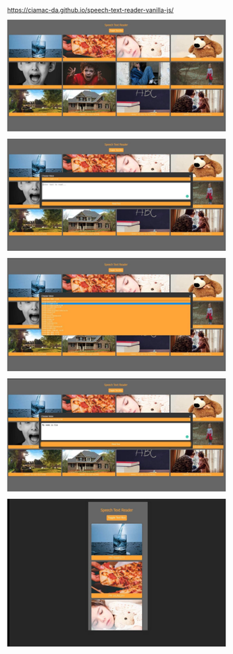 https://ciamac-da.github.io/speech-text-reader-vanilla-js/

![](assets/1.jpg)

![](assets/2.jpg)

![](assets/3.jpg)

![](assets/4.jpg)

![](assets/5.jpg)

